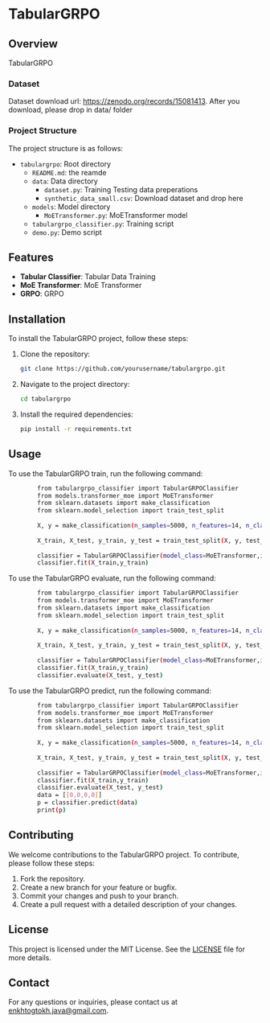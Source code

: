 # TabularGRPO

## Overview
TabularGRPO 

### Dataset
Dataset download url: https://zenodo.org/records/15081413.
After you download, please drop in data/ folder

### Project Structure
The project structure is as follows:

- `tabulargrpo`: Root directory
	- `README.md`: the reamde
	- `data`: Data directory
		- `dataset.py`: Training Testing data preperations
		- `synthetic_data_small.csv`: Download dataset and drop here
	- `models`: Model directory
		- `MoETransformer.py`: MoETransformer model	 
	- `tabulargrpo_classifier.py`: Training script
	- `demo.py`: Demo script

## Features
- **Tabular Classifier**: Tabular Data Training 
- **MoE Transformer**: MoE Transformer
- **GRPO**: GRPO
 

## Installation
To install the TabularGRPO project, follow these steps:

1. Clone the repository:
    ```bash
    git clone https://github.com/yourusername/tabulargrpo.git
    ```
2. Navigate to the project directory:
    ```bash
    cd tabulargrpo
    ```
3. Install the required dependencies:
    ```bash
    pip install -r requirements.txt
    ```

## Usage
To use the TabularGRPO train, run the following command:
```bash
        from tabulargrpo_classifier import TabularGRPOClassifier
        from models.transformer_moe import MoETransformer
        from sklearn.datasets import make_classification
        from sklearn.model_selection import train_test_split
        
        X, y = make_classification(n_samples=5000, n_features=14, n_classes=2, random_state=42)
 
        X_train, X_test, y_train, y_test = train_test_split(X, y, test_size=0.2, random_state=42)
        
        classifier = TabularGRPOClassifier(model_class=MoETransformer,input_dim=14, num_classes=2, epochs=10,group_size=10)
        classifier.fit(X_train,y_train)
```

To use the TabularGRPO evaluate, run the following command:
```bash
        from tabulargrpo_classifier import TabularGRPOClassifier
        from models.transformer_moe import MoETransformer
        from sklearn.datasets import make_classification
        from sklearn.model_selection import train_test_split
        
        X, y = make_classification(n_samples=5000, n_features=14, n_classes=2, random_state=42)
 
        X_train, X_test, y_train, y_test = train_test_split(X, y, test_size=0.2, random_state=42)
        
        classifier = TabularGRPOClassifier(model_class=MoETransformer,input_dim=14, num_classes=2, epochs=10,group_size=10)
        classifier.fit(X_train,y_train)
        classifier.evaluate(X_test, y_test)
```

To use the TabularGRPO predict, run the following command:
```bash
        from tabulargrpo_classifier import TabularGRPOClassifier
        from models.transformer_moe import MoETransformer
        from sklearn.datasets import make_classification
        from sklearn.model_selection import train_test_split
        
        X, y = make_classification(n_samples=5000, n_features=14, n_classes=2, random_state=42)
 
        X_train, X_test, y_train, y_test = train_test_split(X, y, test_size=0.2, random_state=42)
        
        classifier = TabularGRPOClassifier(model_class=MoETransformer,input_dim=14, num_classes=2, epochs=10,group_size=10)
        classifier.fit(X_train,y_train)
        classifier.evaluate(X_test, y_test)
        data = [[0,0,0,0]]
        p = classifier.predict(data)
        print(p)
```
 

## Contributing
We welcome contributions to the TabularGRPO project. To contribute, please follow these steps:

1. Fork the repository.
2. Create a new branch for your feature or bugfix.
3. Commit your changes and push to your branch.
4. Create a pull request with a detailed description of your changes.

## License
This project is licensed under the MIT License. See the [LICENSE](LICENSE) file for more details.

## Contact
For any questions or inquiries, please contact us at [enkhtogtokh.java@gmail.com](mailto:enkhtogtokh.java@gmail.com).
